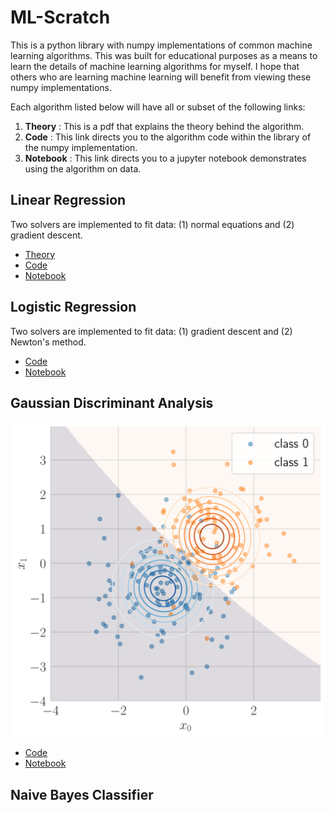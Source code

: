 # ML-Scratch

This is a python library with numpy implementations of common machine learning algorithms. This was built for educational purposes as a means to learn the details of machine learning algorithms for myself. I hope that others who are learning machine learning will benefit from viewing these numpy implementations.

Each algorithm listed below will have all or subset of the following links:
1. **Theory** : This is a pdf that explains the theory behind the algorithm.
1. **Code** : This link directs you to the algorithm code within the library of the numpy implementation.
2. **Notebook** : This link directs you to a jupyter notebook demonstrates using the algorithm on data.


## Linear Regression
Two solvers are implemented to fit data: (1) normal equations and (2) gradient descent.
- [Theory](https://github.com/cjm715/ml_scratch/blob/master/ml_notes/Linear_Regression.pdf)
- [Code](https://github.com/cjm715/ml_scratch/blob/master/ml_scratch/linearRegression.py)
- [Notebook](https://github.com/cjm715/ml_scratch/blob/master/notebooks/LinearRegression.ipynb)


## Logistic Regression
Two solvers are implemented to fit data: (1) gradient descent and (2) Newton's method.
- [Code](https://github.com/cjm715/ml_scratch/blob/master/ml_scratch/logisticRegression.py)
- [Notebook](https://github.com/cjm715/ml_scratch/blob/master/notebooks/LogisticRegression.ipynb)

## Gaussian Discriminant Analysis
![Alt text](./images/GDA.svg)
- [Code](https://github.com/cjm715/ml_scratch/blob/master/ml_scratch/GDA.py)
- [Notebook](https://github.com/cjm715/ml_scratch/blob/master/notebooks/GDA.ipynb)


## Naive Bayes Classifier
